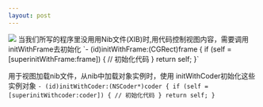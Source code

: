 ```yaml
---
layout: post
---
```

<img src="{{ site.baseurl }}/images/pic02.jpg">
当我们所写的程序里没用用Nib文件(XIB)时,用代码控制视图内容，需要调用initWithFrame去初始化
`- (id)initWithFrame:(CGRect)frame 
{
if (self =[superinitWithFrame:frame]) {
// 初始化代码
}
return self;
}`

用于视图加载nib文件，从nib中加载对象实例时，使用 initWithCoder初始化这些实例对象
`- (id)initWithCoder:(NSCoder*)coder
{
if (self =[superinitWithcoder:coder]) {
// 初始化代码
}
return self;
}`